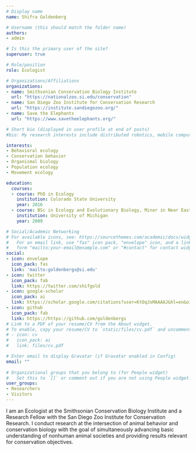 ```yaml
---
# Display name
name: Shifra Goldenberg   

# Username (this should match the folder name)
authors:
- admin

# Is this the primary user of the site?
superuser: true

# Role/position
role: Ecologist

# Organizations/Affiliations
organizations:
- name: Smithsonian Conservation Biology Institute
  url: "https://nationalzoo.si.edu/conservation"
- name: San Diego Zoo Institute for Conservation Research
  url: "https://institute.sandiegozoo.org/"
- name: Save the Elephants
  url: "https://www.savetheelephants.org/"

# Short bio (displayed in user profile at end of posts)
#bio: My research interests include distributed robotics, mobile computing and programmable matter.

interests:
- Behavioral ecology
- Conservation behavior
- Organismal biology
- Population ecology
- Movement ecology

education:
  courses:
  - course: PhD in Ecology
    institution: Colorado State University
    year: 2016
  - course: BSc in Ecology and Evolutionary Biology, Minor in Near Eastern Studies
    institution: University of Michigan
    year: 2009

# Social/Academic Networking
# For available icons, see: https://sourcethemes.com/academic/docs/widgets/#icons
#   For an email link, use "fas" icon pack, "envelope" icon, and a link in the
#   form "mailto:your-email@example.com" or "#contact" for contact widget.
social:
- icon: envelope
  icon_pack: fas
  link: 'mailto:goldenbergs@si.edu'
- icon: twitter
  icon_pack: fab
  link: https://twitter.com/shifgold
- icon: google-scholar
  icon_pack: ai
  link: https://scholar.google.com/citations?user=KtOqJoMAAAAJ&hl=en&oi=ao
- icon: github
  icon_pack: fab
  link: https://https://github.com/goldenbergs
# Link to a PDF of your resume/CV from the About widget.
# To enable, copy your resume/CV to `static/files/cv.pdf` and uncomment the lines below.  
# - icon: cv
#   icon_pack: ai
#   link: files/cv.pdf

# Enter email to display Gravatar (if Gravatar enabled in Config)
email: ""
  
# Organizational groups that you belong to (for People widget)
#   Set this to `[]` or comment out if you are not using People widget.  
user_groups:
- Researchers
- Visitors
---
```


I am an Ecologist at the Smithsonian Conservation Biology Institute and a Research Fellow with the San Diego Zoo Institute for Conservation Research. I conduct research at the intersection of animal behavior and conservation biology with the goal of simultaneously advancing basic understanding of nonhuman animal societies and providing results relevant for conservation objectives.   


